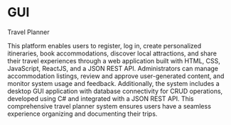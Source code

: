 # GUI
Travel Planner

This platform enables users to register, log in, create personalized itineraries, book accommodations, 
discover local attractions, and share their travel experiences through a web application built with HTML, CSS, JavaScript, ReactJS, and a JSON REST API.
Administrators can manage accommodation listings, review and approve user-generated content, and monitor system usage and feedback. Additionally,
the system includes a desktop GUI application with database connectivity for CRUD operations, developed using C# and integrated with a JSON REST API.
This comprehensive travel planner system ensures users have a seamless experience organizing and documenting their trips.
